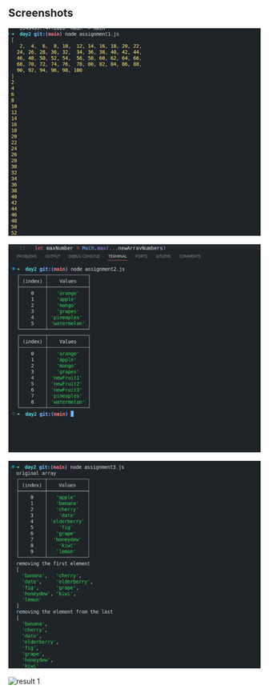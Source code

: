 ## Screenshots

![result 1](/day2/assets/js1.png)

![result 1](/day2/assets/js2.png)

![result 1](/day2/assets/js3.png)

![result 1](/day2/assets/js4.png)